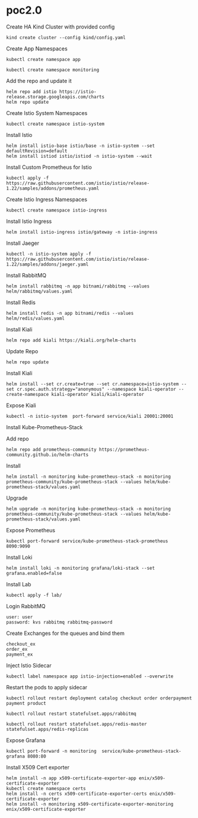 # poc2.0
Create HA Kind Cluster with provided config

```
kind create cluster --config kind/config.yaml
```
Create App Namespaces
```
kubectl create namespace app
```

```
kubectl create namespace monitoring
```

Add the repo and update it
```
helm repo add istio https://istio-release.storage.googleapis.com/charts
helm repo update
```

Create Istio System  Namespaces

```
kubectl create namespace istio-system
```
Install Istio 
```
helm install istio-base istio/base -n istio-system --set defaultRevision=default
helm install istiod istio/istiod -n istio-system --wait
```
Install Custom Prometheus for Istio
```
kubectl apply -f https://raw.githubusercontent.com/istio/istio/release-1.22/samples/addons/prometheus.yaml
```
Create Istio Ingress  Namespaces
```
kubectl create namespace istio-ingress
```
Install Istio Ingress
```
helm install istio-ingress istio/gateway -n istio-ingress 
```
Install Jaeger
```
kubectl -n istio-system apply -f https://raw.githubusercontent.com/istio/istio/release-1.22/samples/addons/jaeger.yaml
```
Install RabbitMQ
```
helm install rabbitmq -n app bitnami/rabbitmq --values helm/rabbitmq/values.yaml
```

Install Redis
```
helm install redis -n app bitnami/redis --values helm/redis/values.yaml
```

Install Kiali
```
helm repo add kiali https://kiali.org/helm-charts
```
Update Repo

```
helm repo update
```
Install Kiali

```
helm install --set cr.create=true --set cr.namespace=istio-system --set cr.spec.auth.strategy="anonymous" --namespace kiali-operator --create-namespace kiali-operator kiali/kiali-operator
```
Expose Kiali
```
kubectl -n istio-system  port-forward service/kiali 20001:20001
```
Install Kube-Prometheus-Stack

Add repo
```
helm repo add prometheus-community https://prometheus-community.github.io/helm-charts
```
Install
```
helm install -n monitoring kube-prometheus-stack -n monitoring prometheus-community/kube-prometheus-stack --values helm/kube-prometheus-stack/values.yaml
```
Upgrade
```
helm upgrade -n monitoring kube-prometheus-stack -n monitoring prometheus-community/kube-prometheus-stack --values helm/kube-prometheus-stack/values.yaml
```

Expose Prometheus

```
kubectl port-forward service/kube-prometheus-stack-prometheus 8090:9090
```

Install Loki
```
helm install loki -n monitoring grafana/loki-stack --set grafana.enabled=false
```

Install Lab
```
kubectl apply -f lab/
```

Login RabbitMQ
```
user: user
password: kvs rabbitmq rabbitmq-password
```

Create Exchanges for the queues and bind them
```
checkout_ex
order_ex
payment_ex
```

Inject Istio Sidecar

```
kubectl label namespace app istio-injection=enabled --overwrite
```

Restart the pods to apply sidecar
```
kubectl rollout restart deployment catalog checkout order orderpayment payment product

kubectl rollout restart statefulset.apps/rabbitmq    

kubectl rollout restart statefulset.apps/redis-master statefulset.apps/redis-replicas
```

Expose Grafana
```
kubectl port-forward -n monitoring  service/kube-prometheus-stack-grafana 8080:80 
```

Install X509 Cert exporter
```
helm install -n app x509-certificate-exporter-app enix/x509-certificate-exporter
kubectl create namespace certs
helm install -n certs x509-certificate-exporter-certs enix/x509-certificate-exporter
helm install -n monitoring x509-certificate-exporter-monitoring enix/x509-certificate-exporter
```

